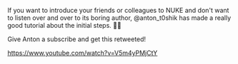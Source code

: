 If you want to introduce your friends or colleagues to NUKE and don't want to listen over and over to its boring author, @anton_t0shik has made a really good tutorial about the initial steps. 🤩🧠

Give Anton a subscribe and get this retweeted!

https://www.youtube.com/watch?v=V5m4yPMjCtY
